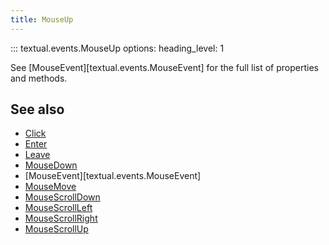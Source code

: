 ```yaml
---
title: MouseUp
---
```


::: textual.events.MouseUp
    options:
      heading_level: 1

See [MouseEvent][textual.events.MouseEvent] for the full list of properties and methods.

## See also

- [Click](click.md)
- [Enter](enter.md)
- [Leave](leave.md)
- [MouseDown](mouse_down.md)
- [MouseEvent][textual.events.MouseEvent]
- [MouseMove](mouse_move.md)
- [MouseScrollDown](mouse_scroll_down.md)
- [MouseScrollLeft](mouse_scroll_left.md)
- [MouseScrollRight](mouse_scroll_right.md)
- [MouseScrollUp](mouse_scroll_up.md)
